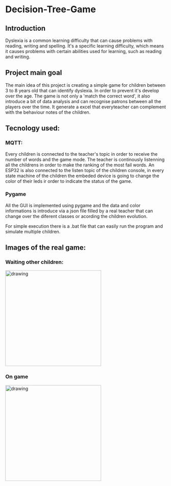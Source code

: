 # Decision-Tree-Game

## Introduction
Dyslexia is a common learning difficulty that can cause problems with reading, writing and spelling.
It's a specific learning difficulty, which means it causes problems with certain abilities used for learning, such as reading and writing.
## Project main goal
The main idea of this project is creating a simple game for children between 3 to 8 years old that can identify dyslexia. In order to prevent it's develop over the age. The game is not only a 'match the correct word', it also introduce a bit of data analysis and can recognise patrons between all the players over the time. It generate a excel that everyteacher can complement with the behaviour notes of the children.
## Tecnology used:
### MQTT:
Every children is connected to the teacher's topic in order to receive the number of words and the game mode.
The teacher is continously listenning all the childrens in order to make the ranking of the most fail words.
An ESP32 is also connected to the listen topic of the children console, in every state machine of the children the embeded device is going to change the color of their leds ir order to indicate the status of the game.
### Pygame
All the GUI is implemented using pygame and the data and color informations is introduce via a json file filled by a real teacher that can change over the diferent classes or acording the children evolution.

For simple execution there is a .bat file that can easily run the program and simulate multiple children.
## Images of the real game:
### Waiting other children: ###
<img src="https://github.com/RarceD/Decision-Tree-Game/tree/main/Documentation/images_readme/waiting_other_children.png" alt="drawing" width="300"/>

### On game ###
<img src="https://github.com/RarceD/Decision-Tree-Game/tree/main/Documentation/images_readme/on_game.png" alt="drawing" width="300"/>
